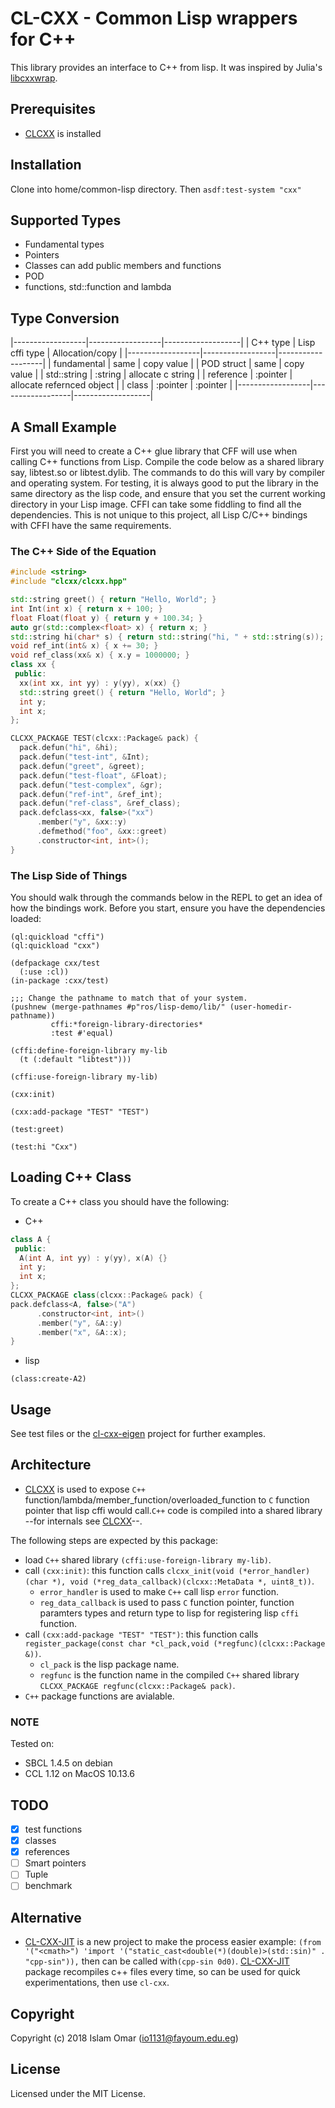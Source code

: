 # CL-CXX - Common Lisp wrappers for C++

This library provides an interface to C++ from lisp. It was inspired by Julia's [libcxxwrap](https://github.com/JuliaInterop/libcxxwrap-julia).

## Prerequisites

- [CLCXX](https://github.com/Islam0mar/CLCXX) is installed

## Installation

Clone into home/common-lisp directory. Then `asdf:test-system "cxx"`

## Supported Types

* Fundamental types
* Pointers
* Classes can add public members and functions
* POD
* functions, std::function and lambda

## Type Conversion

|------------------|------------------|-------------------|
| C++ type         | Lisp cffi type   | Allocation/copy   |
|------------------|------------------|-------------------|
| fundamental      | same             | copy value        |
| POD struct       | same             | copy value        |
| std::string      | :string          | allocate c string |
| reference        | :pointer         | allocate refernced object |
| class            | :pointer         | :pointer          |
|------------------|------------------|-------------------|

## A Small Example
First you will need to create a C++ glue library that CFF will use when calling C++ functions from Lisp. Compile the code below as a shared library say, libtest.so or libtest.dylib. The commands to do this will vary by compiler and operating system. For testing, it is always good to put the library in the same directory as the lisp code, and ensure that you set the current working directory in your Lisp image. CFFI can take some fiddling to find all the dependencies. This is not unique to this project, all Lisp C/C++ bindings with CFFI have the same requirements.

### The C++ Side of the Equation
```c++
#include <string>
#include "clcxx/clcxx.hpp"

std::string greet() { return "Hello, World"; }
int Int(int x) { return x + 100; }
float Float(float y) { return y + 100.34; }
auto gr(std::complex<float> x) { return x; }
std::string hi(char* s) { return std::string("hi, " + std::string(s)); }
void ref_int(int& x) { x += 30; }
void ref_class(xx& x) { x.y = 1000000; }
class xx {
 public:
  xx(int xx, int yy) : y(yy), x(xx) {}
  std::string greet() { return "Hello, World"; }
  int y;
  int x;
};

CLCXX_PACKAGE TEST(clcxx::Package& pack) {
  pack.defun("hi", &hi);
  pack.defun("test-int", &Int);
  pack.defun("greet", &greet);
  pack.defun("test-float", &Float);
  pack.defun("test-complex", &gr);
  pack.defun("ref-int", &ref_int);
  pack.defun("ref-class", &ref_class);
  pack.defclass<xx, false>("xx")
      .member("y", &xx::y)
      .defmethod("foo", &xx::greet)
      .constructor<int, int>();
}
```

### The Lisp Side of Things
You should walk through the commands below in the REPL to get an idea of how the bindings work. Before you start, ensure you have the dependencies loaded:

```common lisp
(ql:quickload "cffi")
(ql:quickload "cxx")
```

```common lisp
(defpackage cxx/test
  (:use :cl))
(in-package :cxx/test)

;;; Change the pathname to match that of your system.
(pushnew (merge-pathnames #p"ros/lisp-demo/lib/" (user-homedir-pathname))
         cffi:*foreign-library-directories*
         :test #'equal)

(cffi:define-foreign-library my-lib
  (t (:default "libtest")))

(cffi:use-foreign-library my-lib)

(cxx:init)

(cxx:add-package "TEST" "TEST")

(test:greet)

(test:hi "Cxx")
```

## Loading C++ Class

To create a C++ class you should have the following:

- C++
```C++
class A {
 public:
  A(int A, int yy) : y(yy), x(A) {}
  int y;
  int x;
};
CLCXX_PACKAGE class(clcxx::Package& pack) {
pack.defclass<A, false>("A")
      .constructor<int, int>()
      .member("y", &A::y)
      .member("x", &A::x);
}
```
- lisp
```common lisp
(class:create-A2)
```
## Usage

See test files or the [cl-cxx-eigen](https://github.com/Islam0mar/cl-cxx-eigen) project for further examples.

## Architecture
- [CLCXX](https://github.com/Islam0mar/CLCXX) is used to expose `C++` function/lambda/member_function/overloaded_function to `C` function pointer that lisp cffi would call.`C++` code is compiled into a shared library --for internals see [CLCXX](https://github.com/Islam0mar/CLCXX)--.

The following steps are expected by this package:
 - load `C++` shared library `(cffi:use-foreign-library my-lib)`.
 - call `(cxx:init)`: this function calls `clcxx_init(void (*error_handler)(char *), void (*reg_data_callback)(clcxx::MetaData *, uint8_t))`. 
     + `error_handler` is used to make `C++` call lisp `error` function.
     + `reg_data_callback` is used to pass `C` function pointer, function paramters types and return type to lisp for registering lisp `cffi` function.
 - call `(cxx:add-package "TEST" "TEST")`: this function calls `register_package(const char *cl_pack,void (*regfunc)(clcxx::Package &))`.
     + `cl_pack` is the lisp package name.
     + `regfunc` is the function name in the compiled `C++` shared library `CLCXX_PACKAGE regfunc(clcxx::Package& pack)`.
 - `C++` package functions are avialable.

### NOTE

Tested on:
* SBCL 1.4.5 on debian
* CCL  1.12  on MacOS 10.13.6

## TODO

- [x] test functions
- [x] classes
- [x] references
- [ ] Smart pointers
- [ ] Tuple
- [ ] benchmark

## Alternative
 - [CL-CXX-JIT](https://github.com/Islam0mar/CL-CXX-JIT) is a new  project to make the process easier example: `(from '("<cmath>") 'import '("static_cast<double(*)(double)>(std::sin)" . "cpp-sin")),` then can be called with`(cpp-sin 0d0)`. [CL-CXX-JIT](https://github.com/Islam0mar/CL-CXX-JIT) package recompiles c++ files every time, so can be used for quick experimentations, then use `cl-cxx`. 

## Copyright

Copyright (c) 2018 Islam Omar (io1131@fayoum.edu.eg)

## License

Licensed under the MIT License.
